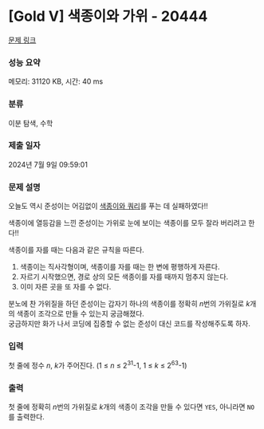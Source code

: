 # [Gold V] 색종이와 가위 - 20444 

[문제 링크](https://www.acmicpc.net/problem/20444) 

### 성능 요약

메모리: 31120 KB, 시간: 40 ms

### 분류

이분 탐색, 수학

### 제출 일자

2024년 7월 9일 09:59:01

### 문제 설명

<p>오늘도 역시 준성이는 어김없이 <a href="https://www.acmicpc.net/problem/18246">색종이와 쿼리</a>를 푸는 데 실패하였다!!</p>

<p>색종이에 열등감을 느낀 준성이는 가위로 눈에 보이는 색종이를 모두 잘라 버리려고 한다!!</p>

<p>색종이를 자를 때는 다음과 같은 규칙을 따른다.</p>

<ol>
	<li>색종이는 직사각형이며, 색종이를 자를 때는 한 변에 평행하게 자른다.</li>
	<li>자르기 시작했으면, 경로 상의 모든 색종이를 자를 때까지 멈추지 않는다.</li>
	<li>이미 자른 곳을 또 자를 수 없다.</li>
</ol>

<p>분노에 찬 가위질을 하던 준성이는 갑자기 하나의 색종이를 정확히 <em>n</em>번의 가위질로 <em>k</em>개의 색종이 조각으로 만들 수 있는지 궁금해졌다.<br>
궁금하지만 화가 나서 코딩에 집중할 수 없는 준성이 대신 코드를 작성해주도록 하자.</p>

### 입력 

 <p>첫 줄에 정수 <em>n</em>, <i>k</i>가 주어진다. (1 ≤ <em>n </em>≤ 2<sup>31</sup>-1, 1 ≤ <em>k </em>≤ 2<sup>63</sup>-1)</p>

### 출력 

 <p>첫 줄에 정확히 <em>n</em>번의 가위질로 <em>k</em>개의 색종이 조각을 만들 수 있다면 <code>YES</code>, 아니라면 <code>NO</code>를 출력한다.</p>

